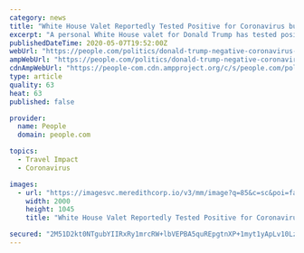 ```yaml
---
category: news
title: "White House Valet Reportedly Tested Positive for Coronavirus but President Is 'In Good Health'"
excerpt: "A personal White House valet for Donald Trump has tested positive for the novel coronavirus, according to multiple news reports, though the White House said the president has tested negative and remai"
publishedDateTime: 2020-05-07T19:52:00Z
webUrl: "https://people.com/politics/donald-trump-negative-coronavirus-after-white-house-valet-tests-positive/"
ampWebUrl: "https://people.com/politics/donald-trump-negative-coronavirus-after-white-house-valet-tests-positive/?amp=true"
cdnAmpWebUrl: "https://people-com.cdn.ampproject.org/c/s/people.com/politics/donald-trump-negative-coronavirus-after-white-house-valet-tests-positive/?amp=true"
type: article
quality: 63
heat: 63
published: false

provider:
  name: People
  domain: people.com

topics:
  - Travel Impact
  - Coronavirus

images:
  - url: "https://imagesvc.meredithcorp.io/v3/mm/image?q=85&c=sc&poi=face&w=2000&h=1047&url=https%3A%2F%2Fstatic.onecms.io%2Fwp-content%2Fuploads%2Fsites%2F20%2F2020%2F02%2Fwhite-house.jpg"
    width: 2000
    height: 1045
    title: "White House Valet Reportedly Tested Positive for Coronavirus but President Is 'In Good Health'"

secured: "2M51D2kt0NTgubYIIRxRy1mrcRW+lbVEPBA5quREpgtnXP+1myt1yApLv10LzsiGE/u8b6TW4IyaDZ5+YIyWKtCVvjAcfEiM+aSjv66glkfdpgkWR/EKWte69Gno4uK0mHfsW5rucsqrp4diexhB3ox42j+Ocep5mNaaZGlUmBDvqp55GEAIrx6vzYOskkUWtQwK/+KcS0zAE2yr+pwLwWFjyGyRWwsE9ouZwvY+Ti2pnuz7ciqOKaJM3z8E3AOY99e1hSgoUYnn12QNBF3tbeDgM2RelU1+0Xs1v2xq/8yIsuJEKumzk+eqlXrh1huF;pMEfvYpJSnuHtBIt7/3qWw=="
---
```


